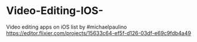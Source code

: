 # Video-Editing-IOS-
Video editing apps on iOS list by #michaelpaulino 
https://editor.flixier.com/projects/15633c64-ef5f-d126-03df-e69c9fdb4a49
